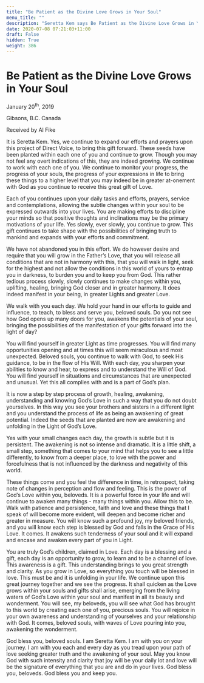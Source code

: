 ```yaml
---
title: "Be Patient as the Divine Love Grows in Your Soul"
menu_title: ""
description: "Seretta Kem says Be Patient as the Divine Love Grows in Your Soul"
date: 2020-07-08 07:21:03+11:00
draft: False
hidden: True
weight: 386
---
```

# Be Patient as the Divine Love Grows in Your Soul 

January 20<sup>th</sup>, 2019

Gibsons, B.C. Canada

Received by Al Fike

 

It is Seretta Kem. Yes, we continue to expand our efforts and prayers upon this project of Direct Voice, to bring this gift forward. These seeds have been planted within each one of you and continue to grow. Though you may not feel any overt indications of this, they are indeed growing. We continue to work with each one of you. We continue to monitor your progress, the progress of your souls, the progress of your expressions in life to bring these things to a higher level that you may indeed be in greater at-onement with God as you continue to receive this great gift of Love.

Each of you continues upon your daily tasks and efforts, prayers, service and contemplations, allowing the subtle changes within your soul to be expressed outwards into your lives. You are making efforts to discipline your minds so that positive thoughts and inclinations may be the primary motivations of your life. Yes slowly, ever slowly, you continue to grow. This gift continues to take shape with the possibilities of bringing truth to mankind and expands with your efforts and commitment.

We have not abandoned you in this effort. We do however desire and require that you will grow in the Father’s Love, that you will release all conditions that are not in harmony with this, that you will walk in light, seek for the highest and not allow the conditions in this world of yours to entrap you in darkness, to burden you and to keep you from God. This rather tedious process slowly, slowly continues to make changes within you, uplifting, healing, bringing God closer and in greater harmony. It does indeed manifest in your being, in greater Lights and greater Love. 

We walk with you each day. We hold your hand in our efforts to guide and influence, to teach, to bless and serve you, beloved souls. Do you not see how God opens up many doors for you, awakens the potentials of your soul, bringing the possibilities of the manifestation of your gifts forward into the light of day?

You will find yourself in greater Light as time progresses. You will find many opportunities opening and at times this will seem miraculous and most unexpected. Beloved souls, you continue to walk with God, to seek His guidance, to be in the flow of His Will. With each day, you sharpen your abilities to know and hear, to express and to understand the Will of God. You will find yourself in situations and circumstances that are unexpected and unusual. Yet this all complies with and is a part of God’s plan. 

It is now a step by step process of growth, healing, awakening, understanding and knowing God’s Love in such a way that you do not doubt yourselves. In this way you see your brothers and sisters in a different light and you understand the process of life as being an awakening of great potential. Indeed the seeds that are planted are now are awakening and unfolding in the Light of God’s Love. 

Yes with your small changes each day, the growth is subtle but it is persistent. The awakening is not so intense and dramatic. It is a little shift, a small step, something that comes to your mind that helps you to see a little differently, to know from a deeper place, to love with the power and forcefulness that is not influenced by the darkness and negativity of this world.

These things come and you feel the difference in time, in retrospect, taking note of changes in perception and flow and feeling. This is the power of God’s Love within you, beloveds. It is a powerful force in your life and will continue to awaken many things -  many things within you. Allow this to be. Walk with patience and persistence, faith and love and these things that I speak of will become more evident, will deepen and become richer and greater in measure. You will know such a profound joy, my beloved friends, and you will know each step is blessed by God and falls in the Grace of His Love. It comes. It awakens such tenderness of your soul and it will expand and encase and awaken every part of you in Light.

You are truly God’s children, claimed in Love. Each day is a blessing and a gift, each day is an opportunity to grow, to learn and to be a channel of love. This awareness is a gift. This understanding brings to you great strength and clarity. As you grow in Love, so everything you touch will be blessed in love. This must be and it is unfolding in your life. We continue upon this great journey together and we see the progress. It shall quicken as the Love grows within your souls and gifts shall arise, emerging from the living waters of God’s Love within your soul and manifest in all its beauty and wonderment. You will see, my beloveds, you will see what God has brought to this world by creating each one of you, precious souls. You will rejoice in your own awareness and understanding of yourselves and your relationship with God. It comes, beloved souls, with waves of Love pouring into you, awakening the wonderment. 

God bless you, beloved souls. I am Seretta Kem. I am with you on your journey. I am with you each and every day as you tread upon your path of love seeking greater truth and the awakening of your soul. May you know God with such intensity and clarity that joy will be your daily lot and love will be the signature of everything that you are and do in your lives. God bless you, beloveds. God bless you and keep you.